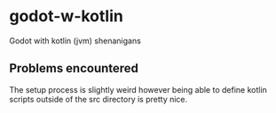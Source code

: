 # godot-w-kotlin
Godot with kotlin (jvm) shenanigans

## Problems encountered
The setup process is slightly weird however being able to define kotlin scripts
outside of the src directory is pretty nice.

